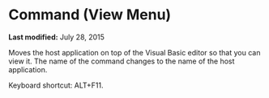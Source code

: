 
# <Host application> Command (View Menu)

 **Last modified:** July 28, 2015

Moves the host application on top of the Visual Basic editor so that you can view it. The name of the command changes to the name of the host application.

Keyboard shortcut: ALT+F11.

